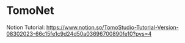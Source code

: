 # TomoNet

Notion Tutorial: https://www.notion.so/TomoStudio-Tutorial-Version-08302023-66c15fe1c9d24d50a03696700890fe10?pvs=4
